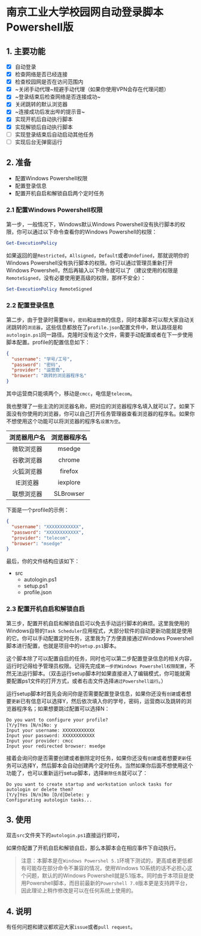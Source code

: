 # 南京工业大学校园网自动登录脚本Powershell版

## 1. 主要功能

- [x] 自动登录
- [x] 检查网络是否已经连接
- [x] 检查校园网是否在访问范围内
- [x] ~关闭手动代理~规避手动代理（如果你使用VPN会存在代理问题）
- [x] ~登录结束后检查网络是否连接成功~
- [x] 关闭跳转的默认浏览器
- [x] ~连接成功后发出哔的提示音~
- [x] 实现开机后自动执行脚本
- [x] 实现解锁后自动执行脚本
- [ ] 实现登录结束后自动启动其他任务
- [ ] 实现后台无弹窗运行

## 2. 准备

- 配置Windows Powershell权限
- 配置登录信息
- 配置开机自启和解锁自启两个定时任务

### 2.1 配置Windows Powershell权限

第一步，一般情况下，Windows默认Windows Powershell没有执行脚本的权限，你可以通过以下命令查看你的Windows Powershell的权限：

```ps1
Get-ExecutionPolicy
```

如果返回的是`Restricted`，`Allsigned`，`Default`或者`Undefined`，那就说明你的Windows Powershell没有执行脚本的权限。你可以通过管理员重新打开Windows Powershell，然后再输入以下命令就可以了（建议使用的权限是`RemoteSigned`，没有必要使用更高级的权限，那样不安全）：

```ps1
Set-ExecutionPolicy RemoteSigned
```

### 2.2 配置登录信息

第二步，由于登录时需要`账号`，`密码`和`运营商`的信息，同时本脚本可以帮大家自动关闭跳转的`浏览器`，这些信息都放在了`profile.json`配置文件中，默认路径是和`autologin.ps1`同一路径。克隆时没有这个文件，需要手动配置或者在下一步使用脚本配置。profile的配置信息如下：

```json
{
  "username": "学号/工号",
  "password": "密码",
  "provider": "运营商",
  "browser": "跳转的浏览器程序名"
}
```

其中运营商只能填两个，移动是`cmcc`，电信是`telecom`。

我也整理了一些主流的浏览器名称，把对应的浏览器程序名填入就可以了。如果下面没有你使用的浏览器，你可以自己打开任务管理器查看浏览器的程序名。如果你不想使用这个功能可以将浏览器的程序名`设置为空`。

| 浏览器用户名 | 浏览器程序名 |
| :----------: | :----------: |
|  微软浏览器  |    msedge    |
|  谷歌浏览器  |    chrome    |
|  火狐浏览器  |   firefox    |
|   IE浏览器   |   iexplore   |
|  联想浏览器  |  SLBrowser   |

下面是一个profile的示例：

```json
{
  "username": "XXXXXXXXXXXX",
  "password": "XXXXXXXXXXXX",
  "provider": "telecom",
  "browser": "msedge"
}
```

最后，你的文件结构应该如下：

- src
  - autologin.ps1
  - setup.ps1
  - profile.json

### 2.3 配置开机自启和解锁自启

第三步，配置开机自启和解锁自启可以免去手动运行脚本的麻烦。这里我使用的Windows自带的`Task Scheduler`应用程式，大部分软件的自动更新功能就是使用的它。你可以手动配置定时任务，这里我为了方便直接通过Windows Powershell脚本进行配置，也就是项目中的`setup.ps1`脚本。

这个脚本除了可以配置自启的任务，同时也可以第二步配置登录信息的相关内容，运行时记得给予管理员权限。记得先完成`第一步的Windows Powershell权限配置`，不然无法运行脚本。（双击运行setup脚本时如果直接进入了编辑模式，你可能就需要配置ps1文件的打开方式，或者右击文件选择`通过Powershell运行`。）

运行setup脚本时首先会询问你是否需要配置登录信息，如果你还没有`创建`或者想要`更新`已有信息可以选择Y，然后依次填入你的学号，密码，运营商以及跳转的浏览器程序名；如果想要跳过配置可以选择N：

```plaintext
Do you want to configure your profile?
[Y/y]Yes [N/n]No: y
Input your username: XXXXXXXXXXXX
Input your password: XXXXXXXXXXXX
Input your provider: cmcc
Input your redirected browser: msedge
```

接着会询问你是否需要创建或者删除定时任务，如果你还没有`创建`或者想要`更新`任务可以选择Y，然后脚本会自动创建两个定时任务。当然如果你后面不想使用这个功能了，也可以重新运行setup脚本，选择`删除任务`就可以了：

```plaintext
Do you want to create startup and workstation unlock tasks for autologin or delete them?
[Y/y]Yes [N/n]No [D/d]Delete: y
Configurating autologin tasks...
```

## 3. 使用

双击`src`文件夹下的`autologin.ps1`直接运行即可，

如果你配置了开机自启和解锁自启，那么本脚本会在相应事件下自动执行。

> 注意：本脚本是在`Windows Powershel 5.1`环境下测试的，更高或者更低都有可能存在部分命令不兼容的情况，使用Windows 10系统的话不必担心这个问题，默认的的Windows Powershell就是5.1版本。同时由于本项目是使用Powershell脚本，而目前最新的`Powershell 7.0`版本更是支持跨平台，因此理论上稍作修改是可以在任何系统上使用的。

## 4. 说明

有任何问题和建议都欢迎大家`issue`或者`pull request`。
